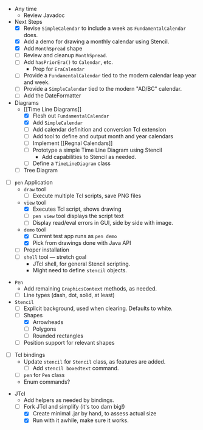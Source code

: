 - Any time
    - Review Javadoc
- Next Steps
    - [x] Revise `SimpleCalendar` to include a week as `FundamentalCalendar` does.
    - [x] Add a demo for drawing a monthly calendar using Stencil.
    - [x] Add `MonthSpread` shape
    - [ ] Review and cleanup `MonthSpread`.
    - [ ] Add `hasPriorEra()` to `Calendar`, etc.
        - Prep for `EraCalendar`
    - [ ] Provide a `FundamentalCalendar` tied to the modern calendar leap year and week.
    - [ ] Provide a `SimpleCalendar` tied to the modern "AD/BC" calendar.
    - [ ] Add the DateFormatter
- Diagrams
    - [[Time Line Diagrams]]
        - [x] Flesh out `FundamentalCalendar`
        - [x] Add `SimpleCalendar`
        - [ ] Add calendar definition and conversion Tcl extension
        - [ ] Add tool to define and output month and year calendars
        - [ ] Implement [[Regnal Calendars]]
        - [ ] Prototype a simple Time Line Diagram using Stencil
            - Add capabilities to Stencil as needed.
        - [ ] Define a `TimeLineDiagram` class
    - [ ] Tree Diagram
- [ ] `pen` Application
    -  `draw` tool
        - [ ] Execute multiple Tcl scripts, save PNG files
    - `view` tool
        - [x] Executes Tcl script, shows drawing
        - [ ] `pen view` tool displays the script text
        - [ ] Display read/eval errors in GUI, side by side with image.
    - `demo` tool
        - [x] Current test app runs as `pen demo`
        - [x] Pick from drawings done with Java API
    - [ ] Proper installation
    - [ ] `shell` tool — stretch goal
        - JTcl shell, for general Stencil scripting.
        - Might need to define `stencil` objects.
- `Pen` 
    - Add remaining `GraphicsContext` methods, as needed.
    - [ ] Line types (dash, dot, solid, at least)
- `Stencil` 
    - [ ] Explicit background, used when clearing.  Defaults to white.
    - [ ] Shapes
        - [x] Arrowheads
        - [ ] Polygons
        - [ ] Rounded rectangles
    - [ ] Position support for relevant shapes
- [ ] Tcl bindings
    - Update `stencil` for `Stencil` class, as features are added.
        - [ ] Add `stencil boxedtext` command.
    - [ ] `pen` for `Pen` class 
    - Enum commands?
- JTcl
    - Add helpers as needed by bindings.
    - [ ] Fork JTcl and simplify (it's too darn big!)
        - [x] Create minimal .jar by hand, to assess actual size
        - [x] Run with it awhile, make sure it works.
